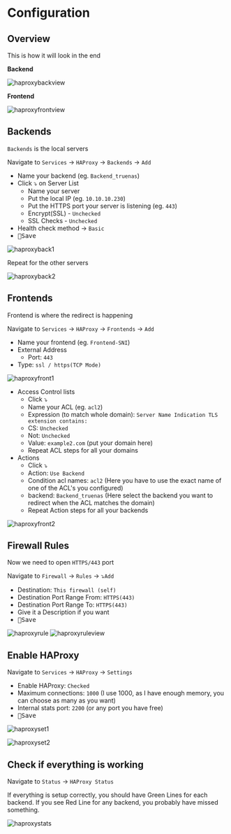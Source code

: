 

# Configuration

## Overview
This is how it will look in the end

**Backend**

![haproxybackview](img/haproxybackview.jpg "haproxybackview")

**Frontend**

![haproxyfrontview](img/haproxyfrontview.jpg "haproxyfrontview")

## Backends
`Backends` is the local servers

Navigate to `Services` -> `HAProxy` -> `Backends` -> `Add`

* Name your backend (eg. `Backend_truenas`)
* Click ⤵️ on Server List
  * Name your server
  * Put the local IP (eg. `10.10.10.230`)
  * Put the HTTPS port your server is listening (eg. `443`)
  * Encrypt(SSL) - `Unchecked`
  * SSL Checks - `Unchecked`
* Health check method -> `Basic`
* <kbd>💾Save</kbd>

![haproxyback1](img/haproxyback1.jpg "haproxyback1")

Repeat for the other servers

![haproxyback2](img/haproxyback2.jpg "haproxyback2")

## Frontends

Frontend is where the redirect is happening

Navigate to `Services` -> `HAProxy` -> `Frontends` -> `Add`

* Name your frontend (eg. `Frontend-SNI`)
* External Address
  * Port: `443`
* Type: `ssl / https(TCP Mode)`

![haproxyfront1](img/haproxyfront1.jpg "haproxyfront1")

* Access Control lists
  * Click ⤵️
  * Name your ACL (eg. `acl2`)
  * Expression (to match whole domain): `Server Name Indication TLS extension contains:`
  * CS: `Unchecked`
  * Not: `Unchecked`
  * Value: `example2.com` (put your domain here)
  * Repeat ACL steps for all your domains
* Actions
  * Click ⤵️
  * Action: `Use Backend`
  * Condition acl names: `acl2` (Here you have to use the exact name of one of the ACL's you configured)
  * backend: `Backend_truenas` (Here select the backend you want to redirect when the ACL matches the domain)
  * Repeat Action steps for all your backends

![haproxyfront2](img/haproxyfront2.jpg "haproxyfront2")

## Firewall Rules

Now we need to open `HTTPS/443` port

Navigate to `Firewall` -> `Rules` -> ⤵️`Add`

* Destination: `This firewall (self)`
* Destination Port Range From: `HTTPS(443)`
* Destination Port Range To: `HTTPS(443)`
* Give it a Description if you want
* <kbd>💾Save</kbd>

![haproxyrule](img/haproxyrule.jpg "haproxyrule")
![haproxyruleview](img/haproxyruleview.jpg "haproxyruleview")

## Enable HAProxy

Navigate to `Services` -> `HAProxy` -> `Settings`

* Enable HAProxy: `Checked`
* Maximum connections: `1000` (I use 1000, as I have enough memory, you can choose as many as you want)
* Internal stats port: `2200` (or any port you have free)
* <kbd>💾Save</kbd>

![haproxyset1](img/haproxyset1.jpg "haproxyset1")

![haproxyset2](img/haproxyset2.jpg "haproxyset2")

## Check if everything is working

Navigate to `Status` -> `HAProxy Status`

If everything is setup correctly, you should have Green Lines for each backend.
If you see Red Line for any backend, you probably have missed something.

![haproxystats](img/haproxystats.jpg "haproxystats")

